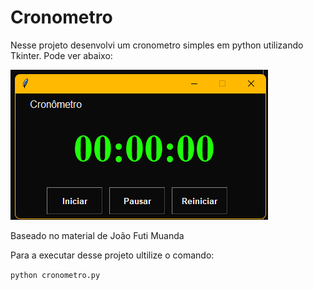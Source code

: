 # Cronometro
Nesse projeto desenvolvi um cronometro simples em python utilizando Tkinter.
Pode ver abaixo:

<img src="crono_layout.png">

Baseado no material de João Futi Muanda

Para a executar desse projeto ultilize o comando:

`python cronometro.py`


